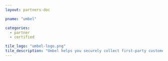 ```yaml
---
layout: partners-doc

pname: "umbel"

categories: 
  - partner
  - certified

tile_logo: "umbel-logo.png"
tile_description: "Umbel helps you securely collect first-party customer data, combine it with your TicketMaster data and leverage internal & external data sources to give you a truly complete view of your fans."
---
```



